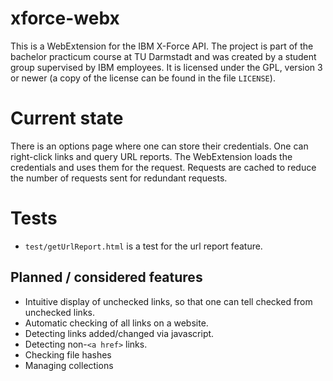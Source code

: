 # xforce-webx
This is a WebExtension for the IBM X-Force API. The project is part of the bachelor practicum course at TU Darmstadt and was created by a student group supervised by IBM employees. It is licensed under the GPL, version 3 or newer (a copy of the license can be found in the file `LICENSE`).

# Current state
There is an options page where one can store their credentials. One can right-click links and query URL reports. The WebExtension loads the credentials and uses them for the request. Requests are cached to reduce the number of requests sent for redundant requests.

# Tests
* `test/getUrlReport.html` is a test for the url report feature.

## Planned / considered features
* Intuitive display of unchecked links, so that one can tell checked from unchecked links.
* Automatic checking of all links on a website.
* Detecting links added/changed via javascript.
* Detecting non-`<a href>` links.
* Checking file hashes
* Managing collections
